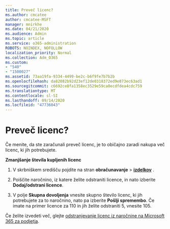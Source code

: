 ```yaml
---
title: Preveč licenc?
ms.author: cmcatee
author: cmcatee-MSFT
manager: mnirkhe
ms.date: 04/21/2020
ms.audience: Admin
ms.topic: article
ms.service: o365-administration
ROBOTS: NOINDEX, NOFOLLOW
localization_priority: Normal
ms.collection: Adm_O365
ms.custom:
- "540"
- "1500027"
ms.assetid: 73aa19fa-9334-4499-be2c-b6f9fe7b7b2b
ms.openlocfilehash: da82082b92d23ef12de0318372ed9e873ec63ad1
ms.sourcegitcommit: c6692ce0fa1358ec3529e59ca0ecdfdea4cdc759
ms.translationtype: MT
ms.contentlocale: sl-SI
ms.lasthandoff: 09/14/2020
ms.locfileid: "47736043"
---
```

# <a name="too-many-licenses"></a>Preveč licenc?

Če menite, da ste zaračunali preveč licenc, je to običajno zaradi nakupa več licenc, ki jih potrebujete.
  
**Zmanjšanje števila kupljenih licenc**
  
1. V skrbniškem središču pojdite na stran **obračunavanje** \> **[izdelkov](https://go.microsoft.com/fwlink/p/?linkid=842054)** .

2. Poiščite naročnino, iz katere želite odstraniti licence, in nato izberite **Dodaj/odstrani licence**.

3. V polje **Skupna dovoljenja** vnesite skupno število licenc, ki jih potrebujete za to naročnino, nato pa izberite **Pošlji spremembo**. Če imate na primer licence za 110 in jih želite odstraniti 5, vnesite 105.

Če želite izvedeti več, glejte [odstranjevanje licenc iz naročnine na Microsoft 365 za podjetja](https://docs.microsoft.com/microsoft-365/commerce/licenses/buy-licenses).